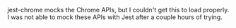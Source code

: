 jest-chrome mocks the Chrome APIs, but I couldn't get this to load properly.
I was not able to mock these APIs with Jest after a couple hours of trying.

